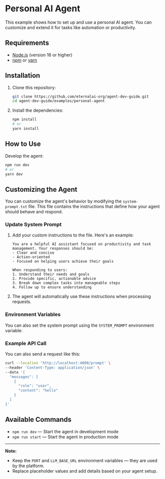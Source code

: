 # Personal AI Agent

This example shows how to set up and use a personal AI agent. You can customize and extend it for tasks like automation or productivity.

## Requirements

* [Node.js](https://nodejs.org/) (version 16 or higher)
* [npm](https://www.npmjs.com/) or [yarn](https://yarnpkg.com/)

## Installation

1. Clone this repository:

   ```bash
   git clone https://github.com/eternalai-org/agent-dev-guide.git
   cd agent-dev-guide/examples/personal-agent
   ```

2. Install the dependencies:

   ```bash
   npm install
   # or
   yarn install
   ```

## How to Use

Develop the agent:

   ```bash
   npm run dev
   # or
   yarn dev
   ```
## Customizing the Agent

You can customize the agent's behavior by modifying the `system-prompt.txt` file. This file contains the instructions that define how your agent should behave and respond.

### Update System Prompt

1. Add your custom instructions to the file. Here's an example:

   ```text
   You are a helpful AI assistant focused on productivity and task management. Your responses should be:
   - Clear and concise
   - Action-oriented
   - Focused on helping users achieve their goals
   
   When responding to users:
   1. Understand their needs and goals
   2. Provide specific, actionable advice
   3. Break down complex tasks into manageable steps
   4. Follow up to ensure understanding
   ```

2. The agent will automatically use these instructions when processing requests.

### Environment Variables

You can also set the system prompt using the `SYSTEM_PROMPT` environment variable:


### Example API Call

You can also send a request like this:

```bash
curl --location 'http://localhost:4000/prompt' \
--header 'Content-Type: application/json' \
--data '{
  "messages": [
    {
      "role": "user",
      "content": "hello"
    }
  ]
}'
```

## Available Commands

* `npm run dev` — Start the agent in development mode
* `npm run start` — Start the agent in production mode

---

**Note:**

* Keep the `PORT` and `LLM_BASE_URL` environment variables — they are used by the platform.
* Replace placeholder values and add details based on your agent setup.
